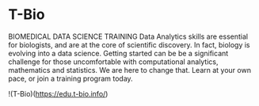 # T-Bio
BIOMEDICAL DATA SCIENCE TRAINING
Data Analytics skills are essential for biologists, and are at the
core of scientific discovery. In fact, biology is evolving into a
data science. Getting started can be be a significant
challenge for those uncomfortable with computational
analytics, mathematics and statistics. We are here to change
that. Learn at your own pace, or join a training program
today.

!(T-Bio)(https://edu.t-bio.info/)
